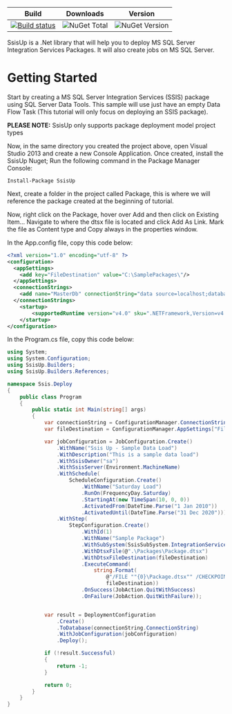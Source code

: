 | Build | Downloads | Version |
|-------|-----------|---------|
| [![Build status](https://ci.appveyor.com/api/projects/status/wpk6usmw3welkac8?svg=true)](https://ci.appveyor.com/project/jsm85/ssisup) | ![NuGet Total](https://img.shields.io/nuget/dt/SsisUp.svg) | ![NuGet Version](https://img.shields.io/nuget/v/SsisUp.svg) |


SsisUp is a .Net library that will help you to deploy MS SQL Server Integration Services Packages. It will also create jobs on MS SQL Server.

# Getting Started

Start by creating a MS SQL Server Integration Services (SSIS) package using SQL Server Data Tools. This sample will use just have an empty Data Flow Task (This tutorial will only focus on deploying an SSIS package).

**PLEASE NOTE:** SsisUp only supports package deployment model project types

Now, in the same directory you created the project above, open Visual Studio 2013 and create a new Console Application. Once created, install the SsisUp Nuget; Run the following command in the Package Manager Console:

`Install-Package SsisUp`

Next, create a folder in the project called Package, this is where we will reference the package created at the beginning of tutorial.

Now, right click on the Package, hover over Add and then click on Existing Item… Navigate to where the dtsx file is located and click Add As Link. Mark the file as Content type and Copy always in the properties window.

In the App.config file, copy this code below:

``` xml
<?xml version="1.0" encoding="utf-8" ?>
<configuration>
  <appSettings>
    <add key="FileDestination" value="C:\SamplePackages\"/>
  </appSettings>
  <connectionStrings>
    <add name="MasterDb" connectionString="data source=localhost;database=Master;Integrated Security=true;"/>
  </connectionStrings>
    <startup> 
        <supportedRuntime version="v4.0" sku=".NETFramework,Version=v4.5" />
    </startup>
</configuration>
```

In the Program.cs file, copy this code below:

``` csharp
using System;
using System.Configuration;
using SsisUp.Builders;
using SsisUp.Builders.References;

namespace Ssis.Deploy
{
    public class Program
    {
        public static int Main(string[] args)
        {
            var connectionString = ConfigurationManager.ConnectionStrings["MasterDb"];
            var fileDestination = ConfigurationManager.AppSettings["FileDestination"];

            var jobConfiguration = JobConfiguration.Create()
                .WithName("Ssis Up - Sample Data Load")
                .WithDescription("This is a sample data load")
                .WithSsisOwner("sa")
                .WithSsisServer(Environment.MachineName)
                .WithSchedule(
                    ScheduleConfiguration.Create()
                        .WithName("Saturday Load")
                        .RunOn(FrequencyDay.Saturday)
                        .StartingAt(new TimeSpan(10, 0, 0))
                        .ActivatedFrom(DateTime.Parse("1 Jan 2010"))
                        .ActivatedUntil(DateTime.Parse("31 Dec 2020")))
                .WithStep(
                    StepConfiguration.Create()
                        .WithId(1)
                        .WithName("Sample Package")
                        .WithSubSystem(SsisSubSystem.IntegrationServices)
                        .WithDtsxFile(@".\Packages\Package.dtsx")
                        .WithDtsxFileDestination(fileDestination)
                        .ExecuteCommand(
                            string.Format(
                                @"/FILE ""{0}\Package.dtsx"" /CHECKPOINTING OFF /REPORTING E /X86",
                                fileDestination))
                        .OnSuccess(JobAction.QuitWithSuccess)
                        .OnFailure(JobAction.QuitWithFailure));


            var result = DeploymentConfiguration
                .Create()
                .ToDatabase(connectionString.ConnectionString)
                .WithJobConfiguration(jobConfiguration)
                .Deploy();

            if (!result.Successful)
            {
                return -1;
            }

            return 0;
        }
    }
}

```
